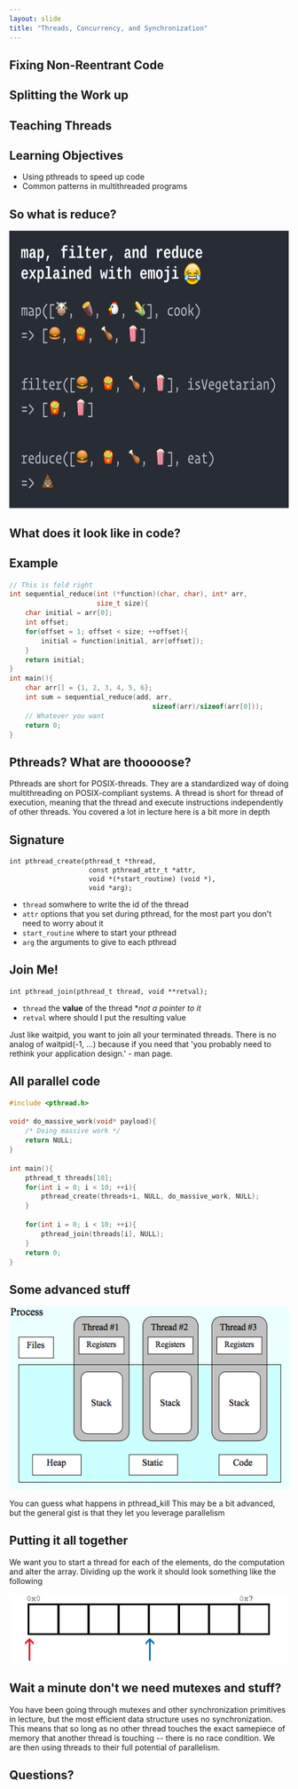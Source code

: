 ```yaml
---
layout: slide
title: "Threads, Concurrency, and Synchronization"
---
```


## Fixing Non-Reentrant Code

<vertical />

## Splitting the Work up

<horizontal />

## Teaching Threads

## Learning Objectives

* Using pthreads to speed up code
* Common patterns in multithreaded programs

<horizontal />

## So what is reduce?

<vertical />

<img src="/images/assignment-docs/lab/slides/intro_threads/map_funny.png" height="500px" alt="Funny Mapreduce Explanation" >

<horizontal />

## What does it look like in code?

## Example

```C
// This is fold right
int sequential_reduce(int (*function)(char, char), int* arr, 
                      size_t size){
	char initial = arr[0];
	int offset;
	for(offset = 1; offset < size; ++offset){
		initial = function(initial, arr[offset]);
	}
	return initial;
}
int main(){
	char arr[] = {1, 2, 3, 4, 5, 6};
	int sum = sequential_reduce(add, arr,
                                    sizeof(arr)/sizeof(arr[0]));
	// Whatever you want
	return 0;
}
```

<horizontal />

## Pthreads? What are thooooose?

Pthreads are short for POSIX-threads. They are a standardized way of doing multithreading on POSIX-compliant systems. A thread is short for thread of execution, meaning that the thread and execute instructions independently of other threads. You covered a lot in lecture here is a bit more in depth

## Signature

```console
int pthread_create(pthread_t *thread,
					const pthread_attr_t *attr,
                    void *(*start_routine) (void *),
                    void *arg);
```

<vertical />

* `thread` somwhere to write the id of the thread
* `attr` options that you set during pthread, for the most part you don't need to worry about it
* `start_routine` where to start your pthread
* `arg` the arguments to give to each pthread

## Join Me!

```console
int pthread_join(pthread_t thread, void **retval);
```

<vertical />

* `thread` the **value** of the thread **not a pointer to it*
* `retval` where should I put the resulting value

Just like waitpid, you want to join all your terminated threads. There is no analog of waitpid(-1, ...) because if you need that 'you probably need to rethink your application design.' - man page.

## All parallel code

```C
#include <pthread.h>

void* do_massive_work(void* payload){
	/* Doing massive work */
	return NULL;
}

int main(){
	pthread_t threads[10];
	for(int i = 0; i < 10; ++i){
		pthread_create(threads+i, NULL, do_massive_work, NULL);
	}

	for(int i = 0; i < 10; ++i){
		pthread_join(threads[i], NULL);
	}
	return 0;
}
```

<horizontal />

## Some advanced stuff

<vertical />

![Threads](/images/assignment-docs/lab/slides/intro_threads/thread2.png)

<vertical />

You can guess what happens in pthread_kill
This may be a bit advanced, but the general gist is that they let you leverage parallelism

## Putting it all together

We want you to start a thread for each of the elements, do the computation and alter the array. Dividing up the work it should look something like the following

![Thread array division](/images/assignment-docs/lab/slides/intro_threads/array.gif)

## Wait a minute don't we need mutexes and stuff?

You have been going through mutexes and other synchronization primitives in lecture, but the most efficient data structure uses no synchronization. This means that so long as no other thread touches the exact samepiece of memory that another thread is touching -- there is no race condition. We are then using threads to their full potential of parallelism.

<horizontal />

## Questions?
